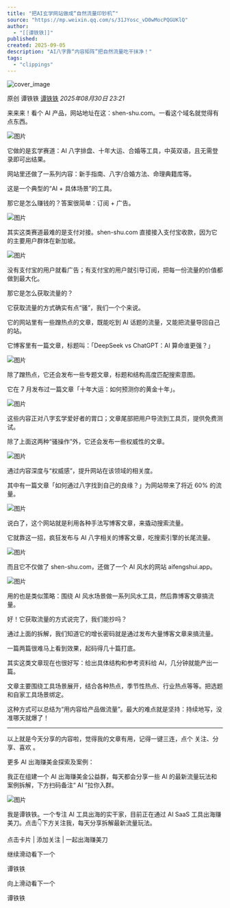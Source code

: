 ```yaml
---
title: "把AI玄学网站做成“自然流量印钞机”"
source: "https://mp.weixin.qq.com/s/31JYosc_vD0wMocPQGUKlQ"
author:
  - "[[谭铁铁]]"
published:
created: 2025-09-05
description: "AI八字靠“内容矩阵”把自然流量吃干抹净！"
tags:
  - "clippings"
---
```

![cover_image](https://mmbiz.qpic.cn/sz_mmbiz_jpg/iaqVTNicjPlcylPzb3WG1z2F90ENClwlv5Y0fWrayc46yMGrFSm1rKKw0IicOT3ohiavQYbyfemSDLOmlxOLXEUpHw/0?wx_fmt=jpeg)

原创 谭铁铁 [谭铁铁](https://mp.weixin.qq.com/s/) *2025年08月30日 23:21*

来来来！看个 AI 产品，网站地址在这：shen-shu.com。一看这个域名就觉得有点东西。

![图片](https://mmbiz.qpic.cn/sz_mmbiz_png/iaqVTNicjPlcylPzb3WG1z2F90ENClwlv5L8fZ2hD4Z1IeicYWv63ncEvvNEa78dIv2UMHhD3CargAJicYpb8ibD5ug/640?wx_fmt=png&from=appmsg&watermark=1&tp=webp&wxfrom=5&wx_lazy=1#imgIndex=0)

它做的是玄学赛道：AI 八字排盘、十年大运、合婚等工具，中英双语，且无需登录即可出结果。

网站里还做了一系列内容：新手指南、八字/合婚方法、命理典籍库等。

这是一个典型的“AI + 具体场景”的工具。

那它是怎么赚钱的？答案很简单：订阅 + 广告。

![图片](https://mmbiz.qpic.cn/sz_mmbiz_png/iaqVTNicjPlcylPzb3WG1z2F90ENClwlv5qAvATBMHdQuGcIOiaVibIvYFJHibkmh5j88v3TibibKWLgkpyNkXYOzeFhQ/640?wx_fmt=png&from=appmsg&watermark=1&tp=webp&wxfrom=5&wx_lazy=1#imgIndex=1)

其实这类赛道最难的是支付对接。shen-shu.com 直接接入支付宝收款，因为它的主要用户群体在新加坡。

![图片](https://mmbiz.qpic.cn/sz_mmbiz_png/iaqVTNicjPlcylPzb3WG1z2F90ENClwlv5gl0Gm0TKS7oC9xicaMEkmf3LoGefwb9kpZicXMO6TzFIRpWXdicyichQFw/640?wx_fmt=png&from=appmsg&watermark=1&tp=webp&wxfrom=5&wx_lazy=1#imgIndex=2)

没有支付宝的用户就看广告；有支付宝的用户就引导订阅，把每一份流量的价值都做到最大化。

那它是怎么获取流量的？

它获取流量的方式确实有点“骚”，我们一个个来说。

它的网站里有一些蹭热点的文章，既能吃到 AI 话题的流量，又能把流量导回自己的站。

它博客里有一篇文章，标题叫：「DeepSeek vs ChatGPT：AI 算命谁更强？」

![图片](https://mp.weixin.qq.com/s/www.w3.org/2000/svg'%20xmlns:xlink='http://www.w3.org/1999/xlink'%3E%3Ctitle%3E%3C/title%3E%3Cg%20stroke='none'%20stroke-width='1'%20fill='none'%20fill-rule='evenodd'%20fill-opacity='0'%3E%3Cg%20transform='translate(-249.000000,%20-126.000000)'%20fill='%23FFFFFF'%3E%3Crect%20x='249'%20y='126'%20width='1'%20height='1'%3E%3C/rect%3E%3C/g%3E%3C/g%3E%3C/svg%3E)

除了蹭热点，它还会发布一些专题文章，标题和结构高度匹配搜索意图。

它在 7 月发布过一篇文章「十年大运：如何预测你的黄金十年」。

![图片](https://mp.weixin.qq.com/s/www.w3.org/2000/svg'%20xmlns:xlink='http://www.w3.org/1999/xlink'%3E%3Ctitle%3E%3C/title%3E%3Cg%20stroke='none'%20stroke-width='1'%20fill='none'%20fill-rule='evenodd'%20fill-opacity='0'%3E%3Cg%20transform='translate(-249.000000,%20-126.000000)'%20fill='%23FFFFFF'%3E%3Crect%20x='249'%20y='126'%20width='1'%20height='1'%3E%3C/rect%3E%3C/g%3E%3C/g%3E%3C/svg%3E)

这些内容正对八字玄学爱好者的胃口；文章尾部把用户导流到工具页，提供免费测试。

除了上面这两种“骚操作”外，它还会发布一些权威性的文章。

![图片](https://mp.weixin.qq.com/s/www.w3.org/2000/svg'%20xmlns:xlink='http://www.w3.org/1999/xlink'%3E%3Ctitle%3E%3C/title%3E%3Cg%20stroke='none'%20stroke-width='1'%20fill='none'%20fill-rule='evenodd'%20fill-opacity='0'%3E%3Cg%20transform='translate(-249.000000,%20-126.000000)'%20fill='%23FFFFFF'%3E%3Crect%20x='249'%20y='126'%20width='1'%20height='1'%3E%3C/rect%3E%3C/g%3E%3C/g%3E%3C/svg%3E)

通过内容深度与“权威感”，提升网站在该领域的相关度。

其中有一篇文章「如何通过八字找到自己的良缘？」为网站带来了将近 60% 的流量。

![图片](https://mp.weixin.qq.com/s/www.w3.org/2000/svg'%20xmlns:xlink='http://www.w3.org/1999/xlink'%3E%3Ctitle%3E%3C/title%3E%3Cg%20stroke='none'%20stroke-width='1'%20fill='none'%20fill-rule='evenodd'%20fill-opacity='0'%3E%3Cg%20transform='translate(-249.000000,%20-126.000000)'%20fill='%23FFFFFF'%3E%3Crect%20x='249'%20y='126'%20width='1'%20height='1'%3E%3C/rect%3E%3C/g%3E%3C/g%3E%3C/svg%3E)

说白了，这个网站就是利用各种手法写博客文章，来撬动搜索流量。

它就靠这一招，疯狂发布与 AI 八字相关的博客文章，吃搜索引擎的长尾流量。

![图片](https://mp.weixin.qq.com/s/www.w3.org/2000/svg'%20xmlns:xlink='http://www.w3.org/1999/xlink'%3E%3Ctitle%3E%3C/title%3E%3Cg%20stroke='none'%20stroke-width='1'%20fill='none'%20fill-rule='evenodd'%20fill-opacity='0'%3E%3Cg%20transform='translate(-249.000000,%20-126.000000)'%20fill='%23FFFFFF'%3E%3Crect%20x='249'%20y='126'%20width='1'%20height='1'%3E%3C/rect%3E%3C/g%3E%3C/g%3E%3C/svg%3E)

而且它不仅做了 shen-shu.com，还做了一个 AI 风水的网站 aifengshui.app。

![图片](https://mp.weixin.qq.com/s/www.w3.org/2000/svg'%20xmlns:xlink='http://www.w3.org/1999/xlink'%3E%3Ctitle%3E%3C/title%3E%3Cg%20stroke='none'%20stroke-width='1'%20fill='none'%20fill-rule='evenodd'%20fill-opacity='0'%3E%3Cg%20transform='translate(-249.000000,%20-126.000000)'%20fill='%23FFFFFF'%3E%3Crect%20x='249'%20y='126'%20width='1'%20height='1'%3E%3C/rect%3E%3C/g%3E%3C/g%3E%3C/svg%3E)

用的也是类似策略：围绕 AI 风水场景做一系列风水工具，然后靠博客文章搞流量。

好！它获取流量的方式说完了，我们能抄吗？

通过上面的拆解，我们知道它的增长密码就是通过发布大量博客文章来搞流量。

一篇两篇很难马上看到效果，起码得几十篇打底。

其实这类文章现在也很好写：给出具体结构和参考资料给 AI，几分钟就能产出一篇。

文章主要围绕工具场景展开，结合各种热点，季节性热点、行业热点等等。把选题和自家工具场景绑定。

这种方式可以总结为“用内容给产品做流量”。最大的难点就是坚持：持续地写，没准哪天就爆了！

---

  

以上就是今天分享的内容啦，觉得我的文章有用，记得一键三连，点个 关注、分享、喜欢 。

更多 AI 出海赚美金探索及案例：

我正在组建一个 AI 出海赚美金公益群，每天都会分享一些 Al 的最新流量玩法和案例拆解，下方扫码备注“ AI ”拉你入群。

![图片](https://mp.weixin.qq.com/s/www.w3.org/2000/svg'%20xmlns:xlink='http://www.w3.org/1999/xlink'%3E%3Ctitle%3E%3C/title%3E%3Cg%20stroke='none'%20stroke-width='1'%20fill='none'%20fill-rule='evenodd'%20fill-opacity='0'%3E%3Cg%20transform='translate(-249.000000,%20-126.000000)'%20fill='%23FFFFFF'%3E%3Crect%20x='249'%20y='126'%20width='1'%20height='1'%3E%3C/rect%3E%3C/g%3E%3C/g%3E%3C/svg%3E)

我是谭铁铁。一个专注 AI 工具出海的实干家，目前正在通过 AI SaaS 工具出海赚美刀。点击👇下方关注我，每天分享拆解最新流量玩法。

点击卡片 | 添加关注 | 一起出海赚美刀

继续滑动看下一个

谭铁铁

向上滑动看下一个

谭铁铁
